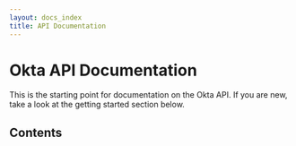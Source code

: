 ```yaml
---
layout: docs_index
title: API Documentation
---
```



Okta API Documentation
======================

This is the starting point for documentation on the Okta API. If you are new, take a look at the getting started section below.

Contents
--------






<!--
### Getting Started
* [Getting an API Token](getting_started/getting_a_token.html)
* [Design Principles](getting_started/design_principles.html)
* [Error Codes](getting_started/error_codes.html)

### Endpoints
* [Users](endpoints/users.md)
* [Groups](endpoints/groups.md)
* [Sessions](endpoints/sessions.md)
* [Events](endpoints/events.md)
* [Apps](endpoints/apps.md) (Beta)

### Examples
* [Retrieving a Session Cookie](examples/session_cookie.md)
-->
